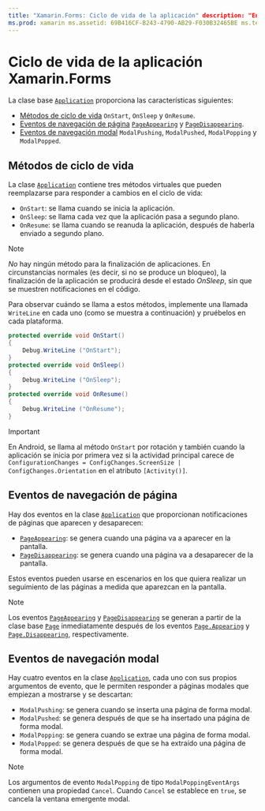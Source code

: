 ```yaml
---
title: "Xamarin.Forms: Ciclo de vida de la aplicación" description: "En este artículo se explica cómo responder al ciclo de vida de la aplicación, por ejemplo, los métodos de ciclo de vida, los eventos de notificación de página y los eventos de navegación modal."
ms.prod: xamarin ms.assetid: 69B416CF-B243-4790-AB29-F030B32465BE ms.technology: xamarin-forms author: davidbritch ms.author: dabritch ms.date: 05/31/2018 no-loc: [Xamarin.Forms, Xamarin.Essentials]
---
```


# <a name="xamarinforms-app-lifecycle"></a>Ciclo de vida de la aplicación Xamarin.Forms

La clase base [`Application`](xref:Xamarin.Forms.Application) proporciona las características siguientes:

- [Métodos de ciclo de vida](#lifecycle-methods) `OnStart`, `OnSleep` y `OnResume`.
- [Eventos de navegación de página](#page-navigation-events) [`PageAppearing`](xref:Xamarin.Forms.Application.PageAppearing) y [`PageDisappearing`](xref:Xamarin.Forms.Application.PageDisappearing).
- [Eventos de navegación modal](#modal-navigation-events) `ModalPushing`, `ModalPushed`, `ModalPopping` y `ModalPopped`.

## <a name="lifecycle-methods"></a>Métodos de ciclo de vida

La clase [`Application`](xref:Xamarin.Forms.Application) contiene tres métodos virtuales que pueden reemplazarse para responder a cambios en el ciclo de vida:

- `OnStart`: se llama cuando se inicia la aplicación.
- `OnSleep`: se llama cada vez que la aplicación pasa a segundo plano.
- `OnResume`: se llama cuando se reanuda la aplicación, después de haberla enviado a segundo plano.

> [!NOTE]
> *No* hay ningún método para la finalización de aplicaciones. En circunstancias normales (es decir, si no se produce un bloqueo), la finalización de la aplicación se producirá desde el estado *OnSleep*, sin que se muestren notificaciones en el código.

Para observar cuándo se llama a estos métodos, implemente una llamada `WriteLine` en cada uno (como se muestra a continuación) y pruébelos en cada plataforma.

```csharp
protected override void OnStart()
{
    Debug.WriteLine ("OnStart");
}
protected override void OnSleep()
{
    Debug.WriteLine ("OnSleep");
}
protected override void OnResume()
{
    Debug.WriteLine ("OnResume");
}
```

> [!IMPORTANT]
> En Android, se llama al método `OnStart` por rotación y también cuando la aplicación se inicia por primera vez si la actividad principal carece de `ConfigurationChanges = ConfigChanges.ScreenSize | ConfigChanges.Orientation` en el atributo `[Activity()]`.

## <a name="page-navigation-events"></a>Eventos de navegación de página

Hay dos eventos en la clase [`Application`](xref:Xamarin.Forms.Application) que proporcionan notificaciones de páginas que aparecen y desaparecen:

- [`PageAppearing`](xref:Xamarin.Forms.Application.PageAppearing): se genera cuando una página va a aparecer en la pantalla.
- [`PageDisappearing`](xref:Xamarin.Forms.Application.PageDisappearing): se genera cuando una página va a desaparecer de la pantalla.

Estos eventos pueden usarse en escenarios en los que quiera realizar un seguimiento de las páginas a medida que aparezcan en la pantalla.

> [!NOTE]
> Los eventos [`PageAppearing`](xref:Xamarin.Forms.Application.PageAppearing) y [`PageDisappearing`](xref:Xamarin.Forms.Application.PageDisappearing) se generan a partir de la clase base [`Page`](xref:Xamarin.Forms.Page) inmediatamente después de los eventos [`Page.Appearing`](xref:Xamarin.Forms.Page.Appearing) y [`Page.Disappearing`](xref:Xamarin.Forms.Page.Disappearing), respectivamente.

## <a name="modal-navigation-events"></a>Eventos de navegación modal

Hay cuatro eventos en la clase [`Application`](xref:Xamarin.Forms.Application), cada uno con sus propios argumentos de evento, que le permiten responder a páginas modales que empiezan a mostrarse y se descartan:

- `ModalPushing`: se genera cuando se inserta una página de forma modal.
- `ModalPushed`: se genera después de que se ha insertado una página de forma modal.
- `ModalPopping`: se genera cuando se extrae una página de forma modal.
- `ModalPopped`: se genera después de que se ha extraído una página de forma modal.

> [!NOTE]
> Los argumentos de evento `ModalPopping` de tipo `ModalPoppingEventArgs` contienen una propiedad `Cancel`. Cuando `Cancel` se establece en `true`, se cancela la ventana emergente modal.
